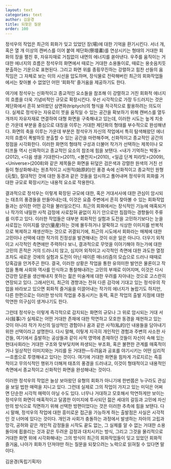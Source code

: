 ```yaml
---
layout: text
categories: text
author: 김윤경
title: 되찾은 질문
order: 100
---
```


정석우의 작업은 최근의 회화가 잊고 있었던 장(場)에 대한 기억을 환기시킨다. 서너 개, 혹은 열 개 이상의 캔버스를 이어 붙여 제단화(祭壇畵)를 연상시키는 형태의 거대한 회화의 장을 펼친 후, 자유자재로 거침없이 내면의 에너지를 쏟아낸다. 우주를 움직이는 거대한 에너지의 흐름은 정석우의 화면에서 때로는 거대한 소용돌이로, 때로는 용솟음치듯 분출하는 기운으로 표현된다. 그리고 화면 위를 종횡무진하는 강렬하고 힘찬 선들의 움직임은 그 자체로 보는 이의 시선을 압도하며, 장식물로 전락해버린 최근의 회화작업들에서는 찾아볼 수 없었던 어떤 ‘회화적’ 즐거움을 제공하기도 한다.

여기에 정석우는 신화적이고 종교적인 요소들을 참조해 이 강렬하고 거친 회화적 에너지의 흐름을 더욱 기념비적인 규모로 확장시킨다. 우선 시각적으로 가장 두드러지는 것은 제단화에서 흔히 보아왔던 삼면화(triptych)의 형식을 적극적으로 활용하려는 의도이다. 실제로 정석우는 자유로이 붓을 움직일 수 있는 공간을 확보하기 위해 캔버스를 열두 개까지 자유자재로 연결하여 대형 화면을 구축해내고 있는데, 이러한 시도는 높게 치솟은 가운데 부분을 중심으로 대칭을 이루는 거대한 제단화의 형태를 부수적으로 완성해낸다. 화면의 축을 이루는 가운데 부분은 정석우가 자신의 작업에서 특히 탐색해왔던 에너지의 흐름이 폭발하듯 분출할 수 있는 공간을 마련해주며, 신화적이고 종교적인 공간의 정점을 시각화한다. 이러한 화면의 형태적 구성과 더불어 작가가 선택하는 제목이나 모티프들 역시 신화적이고 종교적인 요소의 참조에 힘을 보탠다. &lt;내가 기억하는 박동&gt;(2012), &lt;다음 생을 기대한다&gt;(2011), &lt;볼천지&gt;(2010), &lt;일곱 단계 피라밋&gt;(2009), &lt;Universe&gt;(2008)와 같은 제목들은 화면을 뒤덮은 검은색과 강렬한 원색의 거친 선들이 형상화해내는 원초적이고 시원적(始原的)인 풍경 속에 신화적이고 종교적인 원형(元型), 절대적인 것에 대한 동경과 같은 것들을 암시하고 풀어내며 정석우의 회화를 거대한 규모로 확장시키는 내용적 요소로 작용한다.

결과적으로 정석우는 이렇게 확장된 규모에 대한, 혹은 거대서사에 대한 관심이 암시되는 태초의 풍경들을 만들어내는데, 이것은 요즘 주변에서 흔히 찾아볼 수 있는 회화작업들과는 상이한 어떤 감각을 불러일으킨다. 최근의 회화에서는 장식적인 기능에 매혹되거나 작가의 내밀한 사적 감정에 사로잡혀 끝없이 자기 안으로만 침잠하는 경향들이 주류를 이루고 있다. 이러한 작업들은 대부분 회화적인 실험과 도전을 고민하기보다는 눈을 사로잡는 이미지를 양산(量産)하는 것에 몰두하거나 얄팍하고 식상한 이미지를 반복적으로 복제하고 재생산하는 것으로 귀결되기에, 최근의 시도에서 회화라는 매체에 대한 고민이나 선택에 대한 작가의 진정성을 발견해내는 것이 쉬운 일은 아니다. 더우기 외적이고 시각적인 측면에만 주력하다 보니, 결과적으로 무엇을 이야기해야 하는가에 대한 고민의 흔적은 거의 드러나지 않고, 심지어 외적이고 시각적인 측면에 대한 과도한 열정조차도 새로운 것에의 실험과 도전이 아닌 때이른 매너리즘의 모습으로 드러나 때때로 당혹감을 안겨주곤 한다. 결국, 이러한 상황은 작업을 통한 유의미한 발언은 물론이고 작업을 통해 사회와 역사를 인식하고 통찰해내려는 고민의 부재로 이어지며, 이것은 다시 건강한 담론을 생산해내지 못하는 젊은 미술계에 대한 우려를 자아내는 것으로 고스란히 연장되고 있다. 그래서인지, 최근의 경향과는 전혀 다른 감각에 기대고 있는 정석우의 작업을 바라보고 있으면 회화적 즐거움을 이끌어내는 작가의 에너지가 놀랍기도 하지만, 다른 한편으로는 이러한 방식의 작업을 추동시키는 동력, 혹은 작업의 출발 지점에 대한 막연한 의구심이 생겨나기도 한다.

그런데 정석우는 이렇게 즉각적으로 감지되는 화면의 규모나 그 위로 암시되는 거대 서사(敍事)가 실제로는 어떤 거대한 존재에 대한 막연하고 모호한 동경을 재현하고 있는 것이 아니라 작가 자신의 일상적인 경험이나 꿈과 같은 사적(私的)인 내용들을 담아내기 위한 선택이라고 설명한다. 다시 말해, 이맇게 지극히 개인적인 경험과 주변의 사소한 사건들, 여기에서 출발하는 공상들과 같이 사적 영역에 존재하던 것들이 자신이 속해 있는 현대사회라는 거대한 구조와 맞부딪치며 파생되는 부조화, 혹은 불편한 관계를 매혹적이거나 일상적인 이미지와는 거리를 둔 거대한—두려움과 공포를 야기시키는 어떤 심리적—흐름으로 투영해내고 있다는 것이다. 여기에 거대한 화면을 힘차게 가로지르는 즉흥적이고 무의식적인 행위가 더해져 태초의 풍경을 드러내고, 이것이 형태적이고 내용적인 측면에서 종교적이고 신화적인 화면을 완성해내는 것이다.

이러한 정석우의 작업은 늘상 보아왔던 유형의 회화가 아니기에 한번쯤은 누구라도 관심을 보일 법한 매력을 지니고 있다. 그런데 실제로 그의 작업이 가지고 있는 미덕은 어쩌면 단순한 시각적 매력이 아닐 수도 있다. 너무나 거대하고 모호해서 막연하게만 보이는 정석우의 화면이 매혹적이고 달콤한 이미지에 투사되던 젊은 세대의 갈등과 고민에 자신만의 방식으로 직면하기 위해 선택한 방편이었다는 것은 이러한 추측에 힘을 보탠다. 다시 말해, 정석우의 작업에 대한 흥미로운 접근을 가능하게 하는 출발점은 사실은 시각적인 것 너머에 있다는 것이다. 개인과 사회가 충돌하는 과정에서 발생하는 자아의 고립과 망각, 공허와 같은 개인적 감정들을 시작도 끝도 없는, 그 실체를 알 수 없는 거대한 소용돌이에 휩쓸리는 것과 같은 두려운 감정과 대치시키는 방식, 그리고 그것을 물리적으로 거대한 화면 위에 시각화해내는 그의 방식이 최근의 회화작업들이 잊고 있었던 회화적 즐거움, 나아가 회화가 던져야만 하는 질문을 되찾으려는 노력으로 읽혀질 수 있다면 말이다.

김윤경(독립기획자)
